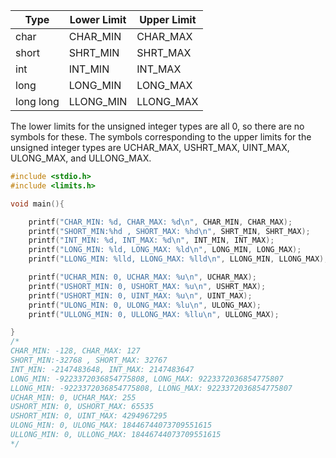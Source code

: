 
| Type      	| Lower Limit  	| Upper Limit 	|
|-----------	|--------------	|-------------	|
| char      	| CHAR_MIN     	| CHAR_MAX    	|
| short     	| SHRT_MIN     	| SHRT_MAX    	|
| int       	| INT_MIN      	| INT_MAX     	|
| long      	| LONG_MIN     	| LONG_MAX    	|
| long long 	| LLONG_MIN    	| LLONG_MAX   	|

The lower limits for the unsigned integer types are all 0, so there are no symbols for these. The symbols corresponding to the upper limits for the unsigned integer types are UCHAR_MAX, USHRT_MAX, UINT_MAX, ULONG_MAX, and ULLONG_MAX.

```C
#include <stdio.h>
#include <limits.h>

void main(){

	printf("CHAR_MIN: %d, CHAR_MAX: %d\n", CHAR_MIN, CHAR_MAX);
	printf("SHORT_MIN:%hd , SHORT_MAX: %hd\n", SHRT_MIN, SHRT_MAX);
	printf("INT_MIN: %d, INT_MAX: %d\n", INT_MIN, INT_MAX);
	printf("LONG_MIN: %ld, LONG_MAX: %ld\n", LONG_MIN, LONG_MAX);
	printf("LLONG_MIN: %lld, LLONG_MAX: %lld\n", LLONG_MIN, LLONG_MAX);

	printf("UCHAR_MIN: 0, UCHAR_MAX: %u\n", UCHAR_MAX);
	printf("USHORT_MIN: 0, USHORT_MAX: %u\n", USHRT_MAX);
	printf("USHORT_MIN: 0, UINT_MAX: %u\n", UINT_MAX);
	printf("ULONG_MIN: 0, ULONG_MAX: %lu\n", ULONG_MAX);
	printf("ULLONG_MIN: 0, ULLONG_MAX: %llu\n", ULLONG_MAX);

}
/*
CHAR_MIN: -128, CHAR_MAX: 127
SHORT_MIN:-32768 , SHORT_MAX: 32767
INT_MIN: -2147483648, INT_MAX: 2147483647
LONG_MIN: -9223372036854775808, LONG_MAX: 9223372036854775807
LLONG_MIN: -9223372036854775808, LLONG_MAX: 9223372036854775807
UCHAR_MIN: 0, UCHAR_MAX: 255
USHORT_MIN: 0, USHORT_MAX: 65535
USHORT_MIN: 0, UINT_MAX: 4294967295
ULONG_MIN: 0, ULONG_MAX: 18446744073709551615
ULLONG_MIN: 0, ULLONG_MAX: 18446744073709551615
*/
```
